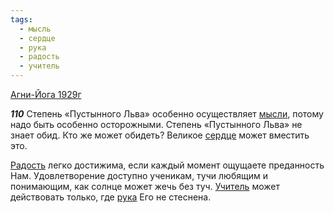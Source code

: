 ```yaml
---
tags:
  - мысль
  - сердце
  - рука
  - радость
  - учитель
---
```


[Агни-Йога 1929г](/agni/1929)

___110___
Степень «Пустынного Льва» особенно осуществляет [мысли](/tag/#мысль), потому надо быть особенно осторожными. Степень «Пустынного Льва» не знает обид. Кто же может обидеть? Великое [сердце](/tag/#сердце) может вместить это.   

[Радость](/tag/#радость) легко достижима, если каждый момент ощущаете преданность Нам. Удовлетворение доступно ученикам, тучи любящим и понимающим, как солнце может жечь без туч. [Учитель](/tag/#учитель) может действовать только, где [рука](/tag/#рука) Его не стеснена.